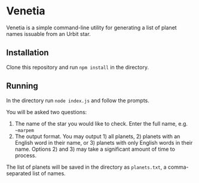 # Venetia

Venetia is a simple command-line utility for generating a list of planet names issuable from an Urbit star.

## Installation

Clone this repository and run `npm install` in the directory.

## Running

In the directory run `node index.js` and follow the prompts.

You will be asked two questions:

1. The name of the star you would like to check. Enter the full name, e.g. `~marpem`
2. The output format. You may output 1) all planets, 2) planets with an English word in their name, or 3) planets with only English words in their name. Options 2) and 3) may take a significant amount of time to process.

The list of planets will be saved in the directory as `planets.txt`, a comma-separated list of names.
